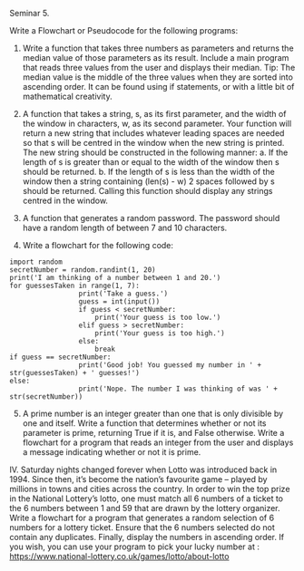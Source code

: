 Seminar 5.	

Write a Flowchart or Pseudocode for the following programs:

1. Write a function that takes three numbers as parameters and returns the median value of those parameters as its result. Include a main program that reads three values from the user and displays their median. Tip: The median value is the middle of the three values when they are sorted into ascending order. It can be found using if statements, or with a little bit of mathematical creativity.


2. A function that takes a string, s, as its first parameter, and the width of the window in characters, w, as its second parameter. Your function will return a new string that includes whatever leading spaces are needed so that s will be centred in the window when the new string is printed. The new string should be constructed in the following manner:
a. If the length of s is greater than or equal to the width of the window then s should be returned.
b. If the length of s is less than the width of the window then a string containing (len(s) - w) 2 spaces followed by s should be returned. Calling this function should display any strings centred in the window.


3. A function that generates a random password. The password should have a random length of between 7 and 10 characters. 


4. Write a flowchart for the following code:

```
import random
secretNumber = random.randint(1, 20)
print('I am thinking of a number between 1 and 20.')
for guessesTaken in range(1, 7):
                 print('Take a guess.')
                 guess = int(input())
                 if guess < secretNumber:
                     print('Your guess is too low.')
                 elif guess > secretNumber:
                     print('Your guess is too high.')
                 else:
                     break 
if guess == secretNumber:
                 print('Good job! You guessed my number in ' + str(guessesTaken) + ' guesses!')
else:
                 print('Nope. The number I was thinking of was ' + str(secretNumber))
```

5. A prime number is an integer greater than one that is only divisible by one and itself. Write a function that determines whether or not its parameter is prime, returning True if it is, and False otherwise. Write a flowchart for a program that reads an integer from the user and displays a message indicating whether or not it is prime. 

IV. Saturday nights changed forever when Lotto was introduced back in 1994. Since then, it’s become the nation’s favourite game – played by millions in towns and cities across the country. In order to win the top prize in the National Lottery’s lotto, one must match all 6 numbers of a ticket to the 6 numbers between 1 and 59 that are drawn by the lottery organizer. Write a flowchart for a program that generates a random selection of 6 numbers for a lottery ticket. Ensure that the 6 numbers selected do not contain any duplicates. Finally, display the numbers in ascending order. If you wish, you can use your program to pick your lucky number at : https://www.national-lottery.co.uk/games/lotto/about-lotto


